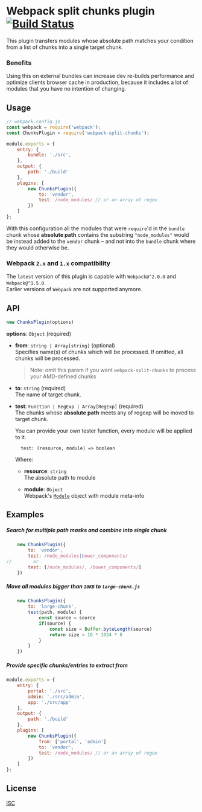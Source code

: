 # Webpack split chunks plugin &nbsp; [![Build Status](https://travis-ci.org/nezed/webpack-split-chunks.svg?branch=master)](https://travis-ci.org/nezed/webpack-split-chunks)

This plugin transfers modules whose absolute path matches your condition from a list of chunks into a single
target chunk.

### Benefits

Using this on external bundles can increase dev re-builds performance and optimize clients browser cache in production, because it includes a lot of modules that you have no intention of changing.

## Usage
```js
// webpack.config.js
const webpack = require('webpack');
const ChunksPlugin = require('webpack-split-chunks');

module.exports = {
    entry: {
        bundle: './src',
    },
    output: {
        path: './build'
    },
    plugins: [
        new ChunksPlugin({
            to: 'vendor',
            test: /node_modules/ // or an array of regex
        })
    ]
};
```
With this configuration all the modules that were `require`'d in the `bundle` chunk whose **absolute path** contains the
substring `"node_modules"` would be instead added to the `vendor` chunk – and not into the `bundle` chunk where they
would otherwise be.

### Webpack `2.x` and `1.x` compatibility
The `latest` version of this plugin is capable with `Webpack@^2.0.0` and `Webpack@^1.5.0`.<br/>
Earlier versions of `Webpack` are not supported anymore.

## API
```js
new ChunksPlugin(options)
```

**options**: `Object` (required)
* **from**: `string | Array[string]` (optional)<br/>
    Specifies name(s) of chunks which will be processed.
    If omitted, all chunks will be processed.
    > Note: omit this param if you want `webpack-split-chunks` to process your AMD-defined chunks

* **to**: `string` (required)<br/>
    The name of target chunk.

* **test**: `Function | RegExp | Array[RegExp]` (required)<br/>
    The chunks whose **absolute path** meets any of regexp will be moved to target chunk.

    You can provide your own tester function, every module will be applied to it.
    ```
      test: (resource, module) => boolean
    ```
    Where:
    * **resource**: `string`<br/>
    The absolute path to module

    * **module**: `Object`<br/>
    Webpack's [`Module`](https://github.com/webpack/webpack/blob/master/lib/Module.js) object with module meta-info


## Examples
##### Search for multiple path masks and combine into single chunk
```js
    new ChunksPlugin({
        to: 'vendor',
        test: /node_modules|bower_components/
//        or
        test: [/node_modules/, /bower_components/]
    })
```

##### Move all modules bigger than `10KB` to `large-chunk.js`
```js
    new ChunksPlugin({
        to: 'large-chunk',
        test(path, module) {
            const source = source
            if(source) {
                const size = Buffer.byteLength(source)
                return size > 10 * 1024 * 8
            }
        }
    })
```
##### Provide specific chunks/entries to extract from
```js
module.exports = {
    entry: {
        portal: './src',
        admin: './src/admin',
        app: './src/app'
    },
    output: {
        path: './build'
    },
    plugins: [
        new ChunksPlugin({
            from: ['portal', 'admin']
            to: 'vendor',
            test: /node_modules/ // or an array of regex
        })
    ]
};
```

## License

[ISC](https://opensource.org/licenses/ISC)
